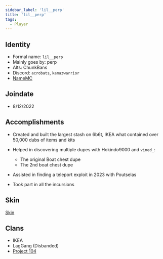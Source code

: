 ```yaml
---
sidebar_label: 'lil__perp'
title: 'lil__perp'
tags:
  - Player
---
```


## Identity
* Formal name: `lil__perp`
* Mainly goes by: perp
* Alts: ChunkBans
* Discord: `acrobats`, `kamazwarrior`
* [NameMC](https://namemc.com/profile/lil__perp)

## Joindate
* 8/12/2022

## Accomplishments
- Created and built the largest stash on 6b6t, IKEA what contained over 50,000 dubs of items and kits
- Helped in discovering multiple dupes with Hokindo9000 and `vined_`:
  - The original Boat chest dupe
  - The 2nd boat chest dupe

- Assisted in finding a teleport exploit in 2023 with Poutselas
- Took part in all the incursions

## Skin
[Skin](https://namemc.com/skin/05bed88ae3c0ecd4)

## Clans
- IKEA
- LagGang (Disbanded)
- [Project 104](../Groups/104.md)